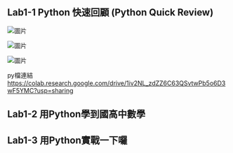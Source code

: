 <H2>Lab1-1 Python 快速回顧 (Python Quick Review)</H2>

![圖片](https://user-images.githubusercontent.com/16370565/187061439-4a544c49-0949-4114-b132-3c46e82d17ff.png)

![圖片](https://user-images.githubusercontent.com/16370565/187061456-a18a2b36-bee2-426b-ad9a-eb0f4d32039a.png)

![圖片](https://user-images.githubusercontent.com/16370565/187061462-3f9eb4df-9e38-488c-8a81-4b5e681718ba.png)

py檔連結
https://colab.research.google.com/drive/1iv2NL_zdZZ6C63QSvtwPb5o6D3wF5YMC?usp=sharing

<H2>Lab1-2 用Python學到國高中數學</H2>


<H2>Lab1-3 用Python實戰一下囉</H2>
